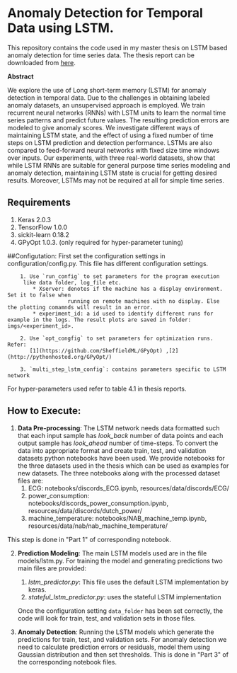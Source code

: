 # Anomaly Detection for Temporal Data using LSTM.
This repository contains the code used in my master thesis on LSTM based anomaly detection for time series data. The thesis report can be downloaded from [here](http://www.diva-portal.org/smash/record.jsf?pid=diva2:1149130).

**Abstract**

We explore the use of Long short-term memory (LSTM) for anomaly detection in temporal data. Due to the challenges in obtaining labeled anomaly datasets, an unsupervised approach is employed. We train recurrent neural networks (RNNs) with LSTM units to learn the normal time series patterns and predict future values. The resulting prediction errors are modeled to give anomaly scores. We investigate different ways of maintaining LSTM state, and the effect of using a fixed number of time steps on LSTM prediction and detection performance. LSTMs are also compared to feed-forward neural networks with fixed size time windows over inputs. Our experiments, with three real-world datasets, show that while LSTM RNNs are suitable for general purpose time series modeling and anomaly detection, maintaining LSTM state is crucial for getting desired results. Moreover, LSTMs may not be required at all for simple time series.

## Requirements
1. Keras 2.0.3
2. TensorFlow 1.0.0
3. sickit-learn 0.18.2
4. GPyOpt 1.0.3. (only required for hyper-parameter tuning)



##Configutation: 
First set the configuration settings in configuration/config.py. This file has different configuration settings.

        1. Use `run_config` to set parameters for the program execution
         like data folder, log_file etc.
            * Xserver: denotes if the machine has a display environment. Set it to false when
                       running on remote machines with no display. Else the plotting comamnds will result in an error.
            * experiment_id: a id used to identify different runs for example in the logs. The result plots are saved in folder: imgs/<experiment_id>.

        2. Use `opt_congfig` to set parameters for optimization runs. Refer:
           [1](https://github.com/SheffieldML/GPyOpt) ,[2](http://pythonhosted.org/GPyOpt/)

        3. `multi_step_lstm_config`: contains parameters specific to LSTM network
        
For hyper-parameters used refer to table 4.1 in thesis reports.

## How to Execute:
1. **Data Pre-processing**: The LSTM network needs data formatted such that each input
 sample has *look_back* number of data points and each output sample has *look_ahead* number
 of time-steps. To convert the data into appropriate format and create train, test,  and validation datasets python notebooks have been used.
 We provide notebooks for the three datasets used in the thesis which can be used as examples for new datasets.
 The three notebooks along with the processed dataset files are:
    1. ECG: notebooks/discords_ECG.ipynb, resources/data/discords/ECG/
    2. power_consumption: notebooks/discords_power_consumption.ipynb, resources/data/discords/dutch_power/
    3. machine_temperature: notebooks/NAB_machine_temp.ipynb, resources/data/nab/nab_machine_temperature/
    
 This step is done in "Part 1" of corresponding notebook.

2. **Prediction Modeling**: The main LSTM models used are in the file models/lstm.py. For training the model and generating predictions two main files
    are provided:
     1. *lstm_predictor.py*: This file uses the default LSTM implementation by keras.
     2. *stateful_lstm_predictor.py*: uses the stateful LSTM implementation

    Once the configuration setting `data_folder` has been set correctly, the code will look for train, test, and validation sets in those files.


3. **Anomaly Detection**:
Running the LSTM models which generate the predictions for train, test, and validation sets. For anomaly detection we need to calculate prediction errors or residuals,
model them using Gaussian distribution and then set thresholds. This is done in "Part 3" of the corresponding notebook files.

